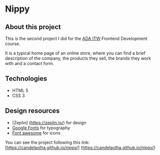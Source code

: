 # Nippy

## About this project

This is the second project I did for the [ADA ITW](https://adaitw.org/) Frontend Development course.

It is a typical home page of an online store, where you can find a brief description of the company, the products they sell, the brands they work with and a contact form.

## Technologies

- HTML 5
- CSS 3

## Design resources

- [Zeplin] (https://zeplin.io/) for design
- [Google Fonts](https://fonts.google.com/) for typography
- [Font awesome](https://fontawesome.com/) for icons

You can see the project following this link: [https://candelaolha.github.io/nippy/] (https://candelaolha.github.io/nippy/)
